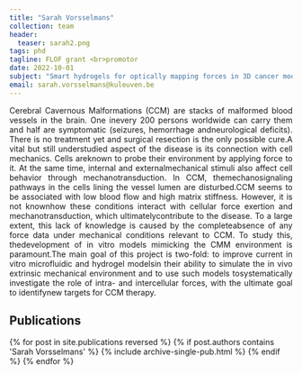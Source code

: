 ```yaml
---
title: "Sarah Vorsselmans"
collection: team
header:
  teaser: sarah2.png
tags: phd
tagline: FLOF grant <br>promotor
date: 2022-10-01
subject: "Smart hydrogels for optically mapping forces in 3D cancer models"
email: sarah.vorsselmans@kuleuven.be
---
```


<p align= "justify">
Cerebral Cavernous Malformations (CCM) are stacks of malformed blood vessels in the brain. One inevery 200 persons worldwide can carry them and half are symptomatic (seizures, hemorrhage andneurological deficits). There is no treatment yet and surgical resection is the only possible cure.A vital but still understudied aspect of the disease is its connection with cell mechanics. Cells areknown to probe their environment by applying force to it. At the same time, internal and externalmechanical stimuli also affect cell behavior through mechanotransduction. In CCM, themechanosignaling pathways in the cells lining the vessel lumen are disturbed.CCM seems to be associated with low blood flow and high matrix stiffness. However, it is not knownhow these conditions interact with cellular force exertion and mechanotransduction, which ultimatelycontribute to the disease. To a large extent, this lack of knowledge is caused by the completeabsence of any force data under mechanical conditions relevant to CCM. To study this, thedevelopment of in vitro models mimicking the CMM environment is paramount.The main goal of this project is two-fold: to improve current in vitro microfluidic and hydrogel modelsin their ability to simulate the in vivo extrinsic mechanical environment and to use such models tosystematically investigate the role of intra- and intercellular forces, with the ultimate goal to identifynew targets for CCM therapy.

<h2> Publications </h2>
{% for post in site.publications reversed %}
  {% if post.authors contains 'Sarah Vorsselmans' %}
    {% include archive-single-pub.html %}
  {% endif %}
{% endfor %}
